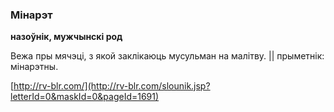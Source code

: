 ### Мінарэт
**назоўнік, мужчынскі род**

Вежа пры мячэці, з якой заклікаюць мусульман на малітву. || прыметнік: мінарэтны.

<a rel="author">[http://rv-blr.com/](http://rv-blr.com/slounik.jsp?letterId=0&maskId=0&pageId=1691)</a>
